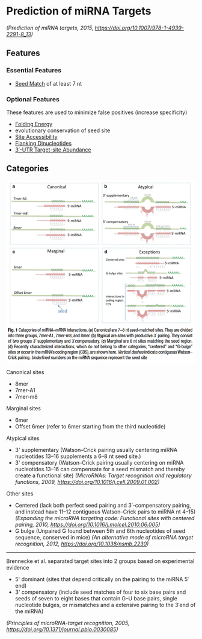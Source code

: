 # Prediction of miRNA Targets

*(Prediction of miRNA targets, 2015, https://doi.org/10.1007/978-1-4939-2291-8_13)*

## Features

### Essential Features

- [Seed Match](../Feature%20Columns/Seed%20Match.md) of at least 7 nt

### Optional Features

These features are used to minimize false positives (increase specificity)

- [Folding Energy](../Feature%20Columns/Folding%20Energy.md)
- evolutionary conservation of seed site
- [Site Accessibility](../Feature%20Columns/Site%20Accessibility.md)
- [Flanking Dinucleotides](../Feature%20Columns/Flanking%20Dinucleotides.md)
- [3′-UTR Target-site Abundance](../Feature%20Columns/3′-UTR%20Target-site%20Abundance.md)

## Categories

![](../images/site_types.png)

Canonical sites
- 8mer
- 7mer-A1
- 7mer-m8

Marginal sites
- 6mer
- Offset 6mer (refer to 6mer starting from the third nucleotide)

Atypical sites
- 3' supplementary (Watson–Crick pairing usually centering miRNA nucleotides 13–16 supplements a 6–8 nt seed site.)
- 3' compensatory (Watson–Crick pairing usually centering on miRNA nucleotides 13–16 can compensate for a seed mismatch and thereby create a functional site) *(MicroRNAs: Target recognition and regulatory functions, 2009, https://doi.org/10.1016/j.cell.2009.01.002)*

Other sites
- Centered (lack both perfect seed pairing and 3′-compensatory pairing, and instead have 11–12 contiguous Watson–Crick pairs to miRNA nt 4–15) *(Expanding the microRNA targeting code: Functional sites with centered pairing, 2010, https://doi.org/10.1016/j.molcel.2010.06.005)*
- G bulge (Unpaired G found between 5th and 6th nucleotides of seed sequence, conserved in mice) *(An alternative mode of microRNA target recognition, 2012, https://doi.org/10.1038/nsmb.2230)*

---

Brennecke et al. separated target sites into 2 groups based on experimental evidence
- 5' dominant (sites that depend critically on the pairing to the miRNA 5′ end)
- 3' compensatory (include seed matches of four to six base pairs and seeds of seven to eight bases that contain G–U base pairs, single nucleotide bulges, or mismatches and a extensive pairing to the 3′end of the miRNA)

*(Principles of microRNA-target recognition, 2005, https://doi.org/10.1371/journal.pbio.0030085)*
